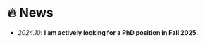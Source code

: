 # 🔥 News
<!--
- *2024.03*: 🎉 Two papers are accepted by ICLR 2024
-->
- *2024.10*: **I am actively looking for a PhD position in Fall 2025.**
